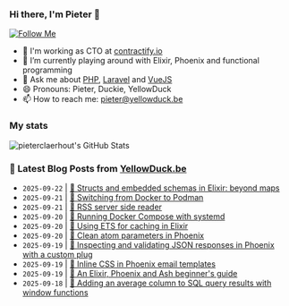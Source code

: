 ### Hi there, I'm Pieter 👋  
[![Follow Me](https://img.shields.io/github/followers/pieterclaerhout?label=Follow&style=social)](https://github.com/pieterclaerhout)

- 🏢 I'm working as CTO at [contractify.io](https://contractify.io)
- 🌱 I’m currently playing around with Elixir, Phoenix and functional programming
- 💬 Ask me about [PHP](https://php.net), [Laravel](http://laravel.com) and [VueJS](https://vuejs.org)
- 😄 Pronouns: Pieter, Duckie, YellowDuck
- 📫 How to reach me: pieter@yellowduck.be

### My stats

![pieterclaerhout's GitHub Stats](https://github-readme-stats.vercel.app/api?username=pieterclaerhout&show_icons=true&count_private=true&line_height=40)

### 📩 Latest Blog Posts from [YellowDuck.be](https://www.yellowduck.be/)
<!-- BLOG-POST-LIST:START -->
- `2025-09-22` | [🔗 Structs and embedded schemas in Elixir: beyond maps](https://www.yellowduck.be/posts/structs-and-embedded-schemas-in-elixir-beyond-maps)  
- `2025-09-21` | [🔗 Switching from Docker to Podman](https://www.yellowduck.be/posts/switching-from-docker-to-podman)  
- `2025-09-21` | [🔗 RSS server side reader](https://www.yellowduck.be/posts/rss-server-side-reader)  
- `2025-09-20` | [🐥 Running Docker Compose with systemd](https://www.yellowduck.be/posts/running-docker-compose-with-systemd)  
- `2025-09-20` | [🔗 Using ETS for caching in Elixir](https://www.yellowduck.be/posts/using-ets-for-caching-in-elixir)  
- `2025-09-20` | [🔗 Clean atom parameters in Phoenix](https://www.yellowduck.be/posts/clean-atom-parameters-in-phoenix)  
- `2025-09-19` | [🐥 Inspecting and validating JSON responses in Phoenix with a custom plug](https://www.yellowduck.be/posts/inspecting-and-validating-json-responses-in-phoenix-with-a-custom-plug)  
- `2025-09-19` | [🔗 Inline CSS in Phoenix email templates](https://www.yellowduck.be/posts/inline-css-in-phoenix-email-templates)  
- `2025-09-19` | [🔗 An Elixir, Phoenix and Ash beginner&#39;s guide](https://www.yellowduck.be/posts/an-elixir-phoenix-and-ash-beginners-guide)  
- `2025-09-18` | [🐥 Adding an average column to SQL query results with window functions](https://www.yellowduck.be/posts/adding-an-average-column-to-sql-query-results-with-window-functions)  

<!-- BLOG-POST-LIST:END -->
